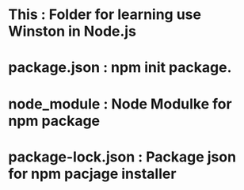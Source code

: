 # This : Folder for learning use Winston in Node.js
# package.json : npm init package.
# node_module : Node Modulke for npm package
# package-lock.json : Package json for npm pacjage installer
